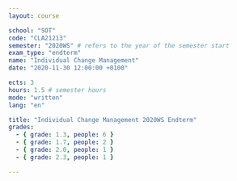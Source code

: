 ```yaml
---
layout: course

school: "SOT"
code: "CLA21213"
semester: "2020WS" # refers to the year of the semester start
exam_type: "endterm"
name: "Individual Change Management"
date: "2020-11-30 12:00:00 +0100"

ects: 3
hours: 1.5 # semester hours
mode: "written"
lang: "en"

title: "Individual Change Management 2020WS Endterm"
grades:
  - { grade: 1.3, people: 6 }
  - { grade: 1.7, people: 2 }
  - { grade: 2.0, people: 1 }
  - { grade: 2.3, people: 1 }

---
```



